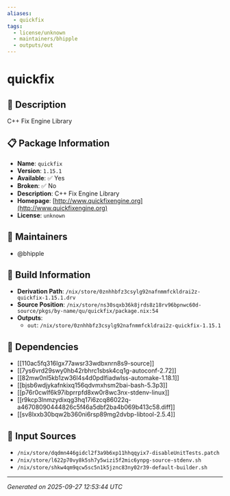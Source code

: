 ```yaml
---
aliases:
  - quickfix
tags:
  - license/unknown
  - maintainers/bhipple
  - outputs/out
---
```


# quickfix

## 📝 Description

C++ Fix Engine Library

## 📋 Package Information

- **Name**: `quickfix`
- **Version**: `1.15.1`
- **Available**: ✅ Yes
- **Broken**: ✅ No
- **Description**: C++ Fix Engine Library
- **Homepage**: [http://www.quickfixengine.org](http://www.quickfixengine.org)
- **License**: `unknown`
## 👥 Maintainers

- @bhipple


## 🔧 Build Information

- **Derivation Path**: `/nix/store/0znhhbfz3csylg92nafnmmfckldrai2z-quickfix-1.15.1.drv`
- **Source Position**: `/nix/store/ns30sqxb36k8jrds8z18rv96bpnwc60d-source/pkgs/by-name/qu/quickfix/package.nix:54`
- **Outputs**:
  - `out`:  `/nix/store/0znhhbfz3csylg92nafnmmfckldrai2z-quickfix-1.15.1`

## 🔗 Dependencies

- [[110ac5fq316lgx77awsr33wdbxnrn8s9-source]]
- [[7ys6vrd29swy0hb42rbhrc1sbsk4cq1g-autoconf-2.72]]
- [[82mw0nl5kb1zw36l4s4d0pdlfiadwlss-automake-1.18.1]]
- [[bjsb6wdjykafnkixq156qdvmxhsm2bai-bash-5.3p3]]
- [[p76r0cwlf6k97ibprrpfd8xw0r8wc3nx-stdenv-linux]]
- [[r9kcp3lnmzydixqg3hq17i6zcq86022q-a46708090444826c5f46a5dbf2ba4b069b413c58.diff]]
- [[sv8lxxb30bqw2b360ni6rsp89mg2dvbp-libtool-2.5.4]]

## 📁 Input Sources

- `/nix/store/dqdmn446gidcl2f3a9b6xp11hhqqyix7-disableUnitTests.patch`
- `/nix/store/l622p70vy8k5sh7y5wizi5f2mic6ynpg-source-stdenv.sh`
- `/nix/store/shkw4qm9qcw5sc5n1k5jznc83ny02r39-default-builder.sh`

---
*Generated on 2025-09-27 12:53:44 UTC*
